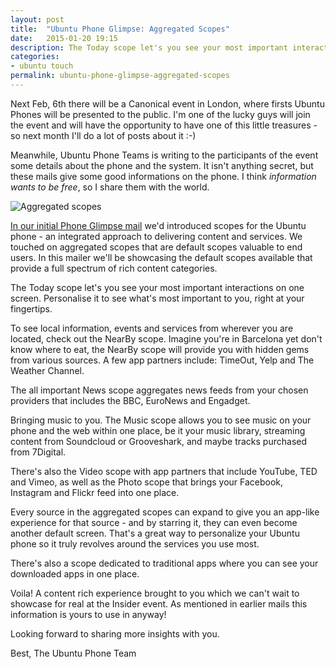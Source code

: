 ```yaml
---
layout: post
title:  "Ubuntu Phone Glimpse: Aggregated Scopes"
date:   2015-01-20 19:15
description: The Today scope let's you see your most important interactions on one screen. Personalise it to see what's most important to you, right at your fingertips.
categories:
- ubuntu touch
permalink: ubuntu-phone-glimpse-aggregated-scopes
---
```


Next Feb, 6th there will be a Canonical event in London, where firsts Ubuntu
Phones will be presented to the public. I'm one of the lucky guys will join the
event and will have the opportunity to have one of this little treasures - so
next month I'll do a lot of posts about it :-)

Meanwhile, Ubuntu Phone Teams is writing to the participants of the event some
details about the phone and the system. It isn't anything secret, but these
mails give some good informations on the phone. I think *information wants to be
free*, so I share them with the world.

![Aggregated scopes](http://img.rpadovani.com/posts/aggregated-scopes.jpg)

[In our initial Phone Glimpse mail][first] we'd introduced scopes for the Ubuntu
phone - an integrated approach to delivering content and services. We touched on
aggregated scopes that are default scopes valuable to end users. In this mailer
we'll be showcasing the default scopes available that provide a full spectrum of
rich content categories.

The Today scope let's you see your most important interactions on one screen.
Personalise it to see what's most important to you, right at your fingertips.

To see local information, events and services from wherever you are located,
check out the NearBy scope. Imagine you're in Barcelona yet don't know where to
eat, the NearBy scope will provide you with hidden gems from various sources. A
few app partners include: TimeOut, Yelp and The Weather Channel.

The all important News scope aggregates news feeds from your chosen providers
that includes the BBC, EuroNews and Engadget.

Bringing music to you. The Music scope allows you to see music on your phone and
the web within one place, be it your music library, streaming content from
Soundcloud or Grooveshark, and maybe tracks purchased from 7Digital.

There's also the Video scope with app partners that include YouTube, TED and
Vimeo, as well as the Photo scope that brings your Facebook, Instagram and
Flickr feed into one place.

Every source in the aggregated scopes can expand to give you an app-like
experience for that source - and by starring it, they can even become another
default screen. That's a great way to personalize your Ubuntu phone so it truly
revolves around the services you use most.

There's also a scope dedicated to traditional apps where you can see your
downloaded apps in one place.

Voila! A content rich experience brought to you which we can't wait to showcase
for real at the Insider event. As mentioned in earlier mails this information is
yours to use in anyway!

Looking forward to sharing more insights with you.

Best, The Ubuntu Phone Team

[first]: http://fullcirclemagazine.org/2015/01/13/first-details-of-the-ubuntu-phone/
